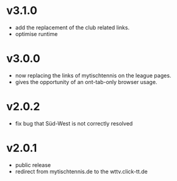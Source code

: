# v3.1.0

- add the replacement of the club related links.
- optimise runtime

# v3.0.0

- now replacing the links of mytischtennis on the league pages.
- gives the opportunity of an ont-tab-only browser usage.

# v2.0.2

- fix bug that Süd-West is not correctly resolved

# v2.0.1

- public release
- redirect from mytischtennis.de to the wttv.click-tt.de